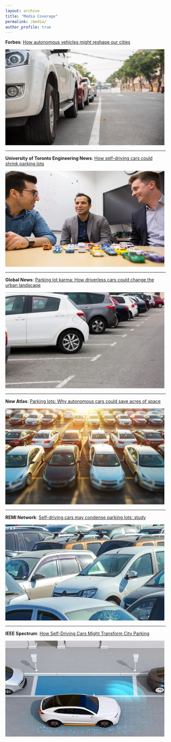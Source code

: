 ```yaml
---
layout: archive
title: "Media Coverage"
permalink: /media/
author_profile: true
---
```


<strong>Forbes</strong>: [How autonomous vehicles might reshape our cities](https://www.forbes.com/sites/adigaskell/2018/04/13/how-autonomous-vehicles-might-reshape-our-cities/#133eccbd3078)

<img src="/images/forbes.jpg"
     height="300"
     width="500" />

---

<strong>University of Toronto Engineering News</strong>: [How self-driving cars could shrink parking lots](http://news.engineering.utoronto.ca/self-driving-cars-shrink-parking-lots/)

<img src="/images/uoftengnews.jpg"
     height="300"
     width="500" />

---

<strong>Global News</strong>: [Parking lot karma: How driverless cars could change the urban landscape](https://globalnews.ca/news/4122271/driverless-cars-parking-lots-future/)

<img src="/images/globalnews.JPG"
     height="300"
     width="500" />

---

<strong>New Atlas</strong>: [Parking lots: Why autonomous cars could save acres of space](https://newatlas.com/autonomous-car-parking/54026/)

<img src="/images/newatlas.JPG"
     height="300"
     width="500" />
     
---

<strong>REMI Network</strong>: [Self-driving cars may condense parking lots: study](https://www.reminetwork.com/articles/self-driving-cars-may-shrink-parking-lots-research/)

<img src="/images/reminetwork.jpg"
     height="300"
     width="500" />
     
---

<strong>IEEE Spectrum</strong>: [How Self-Driving Cars Might Transform City Parking](https://spectrum.ieee.org/autonomous-parking)

<img src="/images/IEEE.JPG"
     height="300"
     width="500" />
   
